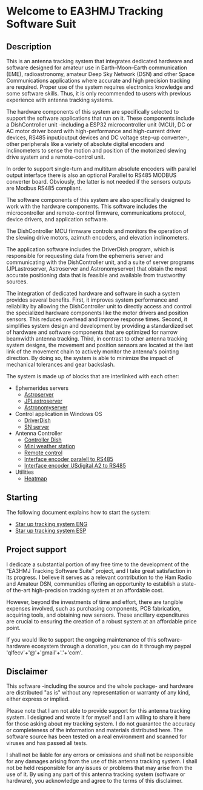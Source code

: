 # Welcome to EA3HMJ Tracking Software Suit
## Description
This is an antenna tracking system that integrates dedicated hardware and software designed for amateur use in Earth–Moon–Earth communication (EME), radioastronomy, amateur Deep Sky Network (DSN) and other Space Communications applications where accurate and high precision tracking are required. 
Proper use of the system requires electronics knowledge and some software skills. Thus, it is only recommended to users with previous experience with antenna tracking systems.

The hardware components of this system are specifically selected to support the software applications that run on it. These components include a DishController unit -including a ESP32 microcontroller unit (MCU), DC or AC motor driver board with high-performance and high-current driver devices, RS485 input/output devices and DC voltage step-up converter-, other peripherals like a variety of absolute digital encoders and inclinometers to sense the motion and position of the motorized slewing drive system and a remote-control unit.

In order to support single-turn and multiturn absolute encoders with parallel output interface there is also an optional Parallel to RS485 MODBUS converter board. Obviously, the latter is not needed if the sensors outputs are Modbus RS485 compliant.

The software components of this system are also specifically designed to work with the hardware components. This software includes the microcontroller and remote-control firmware, communications protocol, device drivers, and application software. 

The DishController MCU firmware controls and monitors the operation of the slewing drive motors, azimuth encoders, and elevation inclinometers.

The application software includes the DriverDish program, which is responsible for requesting data from the ephemeris server and communicating with the DishController unit, and a suite of server programs (JPLastroserver, Astroserver and Astronomyserver) that obtain the most accurate positioning data that is feasible and available from trustworthy sources. 

The integration of dedicated hardware and software in such a system provides several benefits. First, it improves system performance and reliability by allowing the DishController unit to directly access and control the specialized hardware components like the motor drivers and position sensors. This reduces overhead and improve response times. Second, it simplifies system design and development by providing a standardized set of hardware and software components that are optimized for narrow beamwidth antenna tracking. Third, in contrast to other antenna tracking system designs, the movement and position sensors are located at the last link of the movement chain to actively monitor the antenna's pointing direction. By doing so, the system is able to minimize the impact of mechanical tolerances and gear backslash.

The system is made up of blocks that are interlinked with each other:
- Ephemerides servers
  - [Astroserver](https://github.com/EA3HMJ-Tracking-Software-Suit/Astroserver)
  - [JPLastroserver](https://github.com/EA3HMJ-Tracking-Software-Suit/JPLastroserver)
  - [Astronomyserver](https://github.com/EA3HMJ-Tracking-Software-Suit/Astronomyserver)
- Control application in Windows OS
  - [DriverDish](https://github.com/EA3HMJ-Tracking-Software-Suit/DriverDish)
  - [SN server](https://github.com/EA3HMJ-Tracking-Software-Suit/SNserver)
- Antenna Controller
  - [Controller Dish](https://github.com/EA3HMJ-Tracking-Software-Suit/ControllerDish)
  - [Mini weather station](https://github.com/EA3HMJ-Tracking-Software-Suit/MiniWx)
  - [Remote control](https://github.com/EA3HMJ-Tracking-Software-Suit/RemoteControl)
  - [Interface encoder paralell to RS485](https://github.com/EA3HMJ-Tracking-Software-Suit/Paralell-Interface)
  - [Interface encoder USdigital A2 to RS485](https://github.com/EA3HMJ-Tracking-Software-Suit/A2-Interface)
- Utilities
  - [Heatmap](https://github.com/EA3HMJ-Tracking-Software-Suit/Heatmap)

## Starting
The following document explains how to start the system:

- [Star up tracking system ENG](https://github.com/EA3HMJ-Tracking-Software-Suit/.github/blob/main/Star%20up%20tracking%20system%20v1%20ENG.pdf)
- [Star up tracking system ESP](https://github.com/EA3HMJ-Tracking-Software-Suit/.github/blob/main/Star%20up%20tracking%20system%20v1%20ESP.pdf)


## Project support
I dedicate a substantial portion of my free time to the development of the “EA3HMJ Tracking Software Suite” project, and I take great satisfaction in its progress. I believe it serves as a relevant contribution to the Ham Radio and Amateur DSN, communities offering an opportunity to establish a state-of the-art high-precision tracking system at an affordable cost.

However, beyond the investments of time and effort, there are tangible expenses involved, such as purchasing components, PCB fabrication, acquiring tools, and obtaining new sensors. These ancillary expenditures are crucial to ensuring the creation of a robust system at an affordable price point.

If you would like to support the ongoing maintenance of this software-hardware ecosystem through a donation, you can do it through my paypal 'qlfecv'+'@'+'gmail'+'.'+'com'. 

## Disclaimer
This software -including the source and the whole package- and hardware are distributed "as is" without any representation or warranty of any kind, either express or implied. 

Please note that I am not able to provide support for this antenna tracking system. I designed and wrote it for myself and I am willing to share it here for those asking about my tracking system. I do not guarantee the accuracy or completeness of the information and materials distributed here. The software source has been tested on a real environment and scanned for viruses and has passed all tests.

I shall not be liable for any errors or omissions and shall not be responsible for any damages arising from the use of this antenna tracking system. I shall not be held responsible for any issues or problems that may arise from the use of it. 
By using any part of this antenna tracking system (software or hardware), you acknowledge and agree to the terms of this disclaimer.
